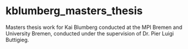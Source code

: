# kblumberg_masters_thesis
Masters thesis work for Kai Blumberg conducted at the MPI Bremen and University Bremen, conducted under the supervision of Dr. Pier Luigi Buttigieg.
